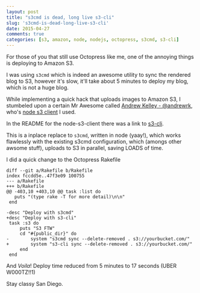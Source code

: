 ```yaml
---
layout: post
title: "s3cmd is dead, long live s3-cli"
slug: 's3cmd-is-dead-long-live-s3-cli'
date: 2015-04-27
comments: true
categories: [s3, amazon, node, nodejs, octopress, s3cmd, s3-cli]
---
```


For those of you that still use Octopress like me, one of the annoying things is deploying to Amazon S3.

I was using `s3cmd` which is indeed an awesome utility to sync the rendered blog to S3, however it's slow, it'll take about 5 minutes to deploy my blog, which is not a huge blog.

While implementing a quick hack that uploads images to Amazon S3, I stumbeled upon a certain Mr Awesome called [Andrew Kelley - @andrewrk](https://github.com/andrewrk), who's [node s3 client](https://github.com/andrewrk/node-s3-client) I used.

In the README for the node-s3-client there was a link to [s3-cli](https://github.com/andrewrk/node-s3-cli).

This is a inplace replace to `s3cmd`, written in node (yaay!), which works flawlessly with the existing s3cmd configuration, which (amongs other awsome stuff), uploads to S3 in parallel, saving LOADS of time.

I did a quick change to the Octopress Rakefile

```
diff --git a/Rakefile b/Rakefile
index fccdd5e..47f3e09 100755
--- a/Rakefile
+++ b/Rakefile
@@ -403,10 +403,10 @@ task :list do
   puts "(type rake -T for more detail)\n\n"
 end
 
-desc "Deploy with s3cmd"
+desc "Deploy with s3-cli"
 task :s3 do
     puts "S3 FTW"
     cd "#{public_dir}" do
-        system "s3cmd sync --delete-removed . s3://yourbucket.com/"
+        system "s3-cli sync --delete-removed . s3://yourbucket.com/"
     end
 end
```

And _Voila_! Deploy time reduced from 5 minutes to 17 seconds (UBER W000TZ!!1)


Stay classy San Diego.
